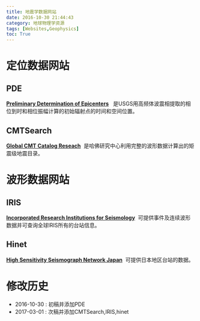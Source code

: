 ```yaml
---
title: 地震学数据网站
date: 2016-10-30 21:44:43
category: 地球物理学资源
tags: [Websites,Geophysics]
toc: True
---
```

# 定位数据网站

## PDE
**[Preliminary Determination of Epicenters](https://earthquake.usgs.gov/data/pde.php)** &nbsp; 是USGS用高频体波震相提取的相位到时和相位振幅计算的初始辐射点的时间和空间位置。

## CMTSearch
**[Global CMT Catalog Reseach](http://www.globalcmt.org/CMTsearch.html)**&nbsp; 是哈佛研究中心利用完整的波形数据计算出的矩震级地震目录。

# 波形数据网站

## IRIS
**[Incorporated Research Institutions for Seismology](https://service.iris.edu/)**&nbsp; 可提供事件及连续波形数据并可查询全球IRIS所有的台站信息。
## Hinet
**[High Sensitivity Seismograph Network Japan](http://www.hinet.bosai.go.jp/?LANG=en)**&nbsp; 可提供日本地区台站的数据。



# 修改历史
*  2016-10-30  : 初稿并添加PDE
*  2017-03-01  : 次稿并添加CMTSearch,IRIS,hinet
